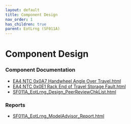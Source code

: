 ```yaml
---
layout: default
title: Component Design
nav_order: 1
has_children: true
parent: EotLrng (SF011A)
---
```

# Component Design
### Component Documentation

- [EA4 NTC 0x0A7 Handwheel Angle Over Travel.html](Doc/EA4%20NTC%200x0A7%20Handwheel%20Angle%20Over%20Travel.html)
- [EA4 NTC 0x0E1 Rack End of Travel Storage Fault.html](Doc/EA4%20NTC%200x0E1%20Rack%20End%20of%20Travel%20Storage%20Fault.html)
- [SF011A_EotLrng_Design_PeerReviewChkList.html](Doc/SF011A_EotLrng_Design_PeerReviewChkList.html)

### Reports

- [SF011A_EotLrng_ModelAdvisor_Report.html](Reports/SF011A_EotLrng_ModelAdvisor_Report.html)

